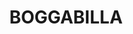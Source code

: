 ---
lastmod: '2025-04-06T06:05:20+00:00'
latitude: -28.707837
layout: suburb
longitude: 150.185847
postcode: '2409'
state: NSW
title: BOGGABILLA
url: /nsw/boggabilla/
---